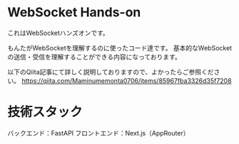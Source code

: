 # WebSocket Hands-on

これはWebSocketハンズオンです。

もんたがWebSocketを理解するのに使ったコード達です。
基本的なWebSocketの送信・受信を理解することができる内容になっております。

以下のQiita記事にて詳しく説明しておりますので、よかったらご参照ください。
https://qiita.com/Maminumemonta0706/items/85967fba3326d35f7208


# 技術スタック
バックエンド：FastAPI
フロントエンド：Next.js（AppRouter）
